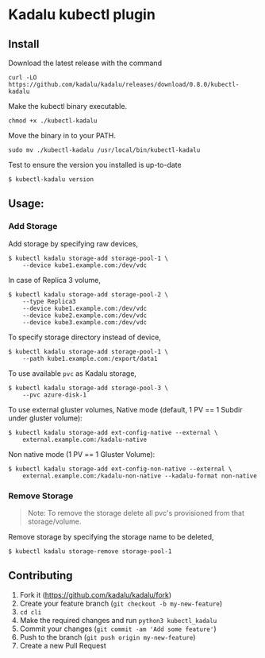 # Kadalu kubectl plugin

## Install

Download the latest release with the command

```
curl -LO https://github.com/kadalu/kadalu/releases/download/0.8.0/kubectl-kadalu
```

Make the kubectl binary executable.

```
chmod +x ./kubectl-kadalu
```

Move the binary in to your PATH.

```
sudo mv ./kubectl-kadalu /usr/local/bin/kubectl-kadalu
```

Test to ensure the version you installed is up-to-date

```
$ kubectl-kadalu version
```

## Usage:

### Add Storage

Add storage by specifying raw devices,

```
$ kubectl kadalu storage-add storage-pool-1 \
    --device kube1.example.com:/dev/vdc
```

In case of Replica 3 volume,

```
$ kubectl kadalu storage-add storage-pool-2 \
    --type Replica3
    --device kube1.example.com:/dev/vdc
    --device kube2.example.com:/dev/vdc
    --device kube3.example.com:/dev/vdc
```

To specify storage directory instead of device,

```
$ kubectl kadalu storage-add storage-pool-1 \
    --path kube1.example.com:/export/data1
```

To use available `pvc` as Kadalu storage,

```
$ kubectl kadalu storage-add storage-pool-3 \
    --pvc azure-disk-1
```

To use external gluster volumes,
Native mode (default, 1 PV ==  1 Subdir under gluster volume):
```
$ kubectl kadalu storage-add ext-config-native --external \
    external.example.com:/kadalu-native
```

Non native mode (1 PV == 1 Gluster Volume):
```
$ kubectl kadalu storage-add ext-config-non-native --external \
    external.example.com:/kadalu-non-native --kadalu-format non-native
```

### Remove Storage

> Note:
> To remove the storage delete all pvc's provisioned from that storage/volume.

Remove storage by specifying the storage name to be deleted,

```
$ kubectl kadalu storage-remove storage-pool-1
```

## Contributing

1. Fork it (<https://github.com/kadalu/kadalu/fork>)
2. Create your feature branch (`git checkout -b my-new-feature`)
3. `cd cli`
4. Make the required changes and run `python3 kubectl_kadalu`
5. Commit your changes (`git commit -am 'Add some feature'`)
4. Push to the branch (`git push origin my-new-feature`)
5. Create a new Pull Request

